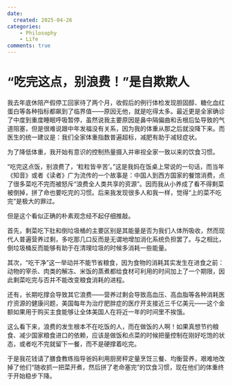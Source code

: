 ```yaml
---
date:
  created: 2025-04-26
categories:
    - Philosophy
    - Life
comments: true
---
```

# “吃完这点，别浪费！”是自欺欺人

我去年底休陪产假停工回家待了两个月，收假后的例行体检发现胆固醇、糖化血红蛋白等各种指标都飙到了临界值——原因无他，就是吃得太多。最近更是全家确诊了中度到重度睡眠呼吸暂停，虽然说我主要原因是鼻中隔偏曲和舌根后坠导致的气道阻塞，但是很难说跟中年发福没有关系，因为我的体重从那之后就没降下来。而医生的统一建议是：我们全家体重指数普遍超标，减肥有助于减轻症状。

为了降低体重，我开始有意识的控制热量摄入并审视全家一致以来的饮食习惯。

“吃完这点饭，别浪费了，‘粒粒皆辛苦’。”这是我妈在饭桌上常说的一句话，而当年《知音》或者《读者》广为流传的一个故事是：中国人到西方国家的餐馆消费，点了很多菜吃不完而被怒斥“浪费全人类共享的资源”。因而我从小养成了看不得剩菜被倒掉，拼了命也要吃完的习惯。后来我发现很多人和我一样，觉得“上的菜不吃完”是极大的罪过。

但是这个看似正确的朴素观念经不起仔细推敲。

首先，剩菜吃下肚和倒垃圾桶的主要区别是其能量是否为我们人体所吸收，然而现代人普遍营养过剩，多吃那几口反而是无谓地增加消化系统负担罢了。与之相比，倒垃圾桶反而能够有助于在清理垃圾的时候多消耗一些能量。

其次，“吃干净”这一举动并不能节省粮食，因为食物的消耗其实发生在进食之前：动物的宰杀、肉类的解冻、米饭的蒸煮都给食材可利用的时间加上了一个期限，因此剩菜吃完与否并不能改变粮食消耗的进程。

还有，长期吃撑会导致其它浪费——营养过剩会导致高血压、高血脂等各种消耗医疗资源的健康问题，美国每年为治疗肥胖症的医疗开支接近三千亿美元——这个金额如果用于购买主食能够让全体美国人在将近一年的时间里不挨饿。

这么看下来，浪费的发生根本不在吃饭的人，而在做饭的人啊！如果真想节约粮食、减少国家粮食进口的依赖，应该是做饭和点菜的时候把量控制在刚好吃饱的状态，或者吃不完就留下一餐，而不是硬撑着吃完。

于是我花钱请了膳食教练指导爸妈利用厨房秤定量烹饪三餐、均衡营养，艰难地改掉了他们“随收抓一把菜开煮，然后拼了老命塞完”的饮食习惯，现在他们的体重终于开始稳步下降。